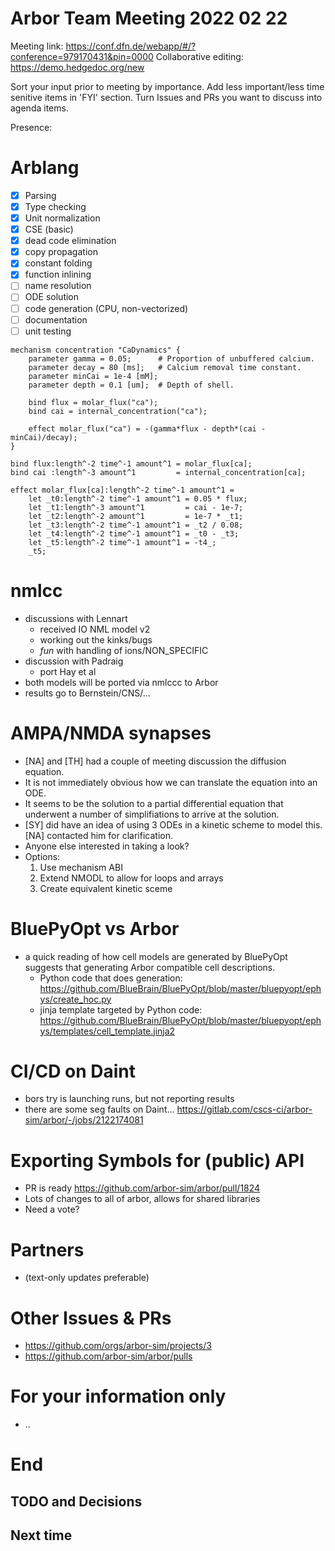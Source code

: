  
Arbor Team Meeting 2022 02 22
=============================

Meeting link: https://conf.dfn.de/webapp/#/?conference=979170431&pin=0000
Collaborative editing: https://demo.hedgedoc.org/new

Sort your input prior to meeting by importance. Add less important/less time senitive items in 'FYI' section.
Turn Issues and PRs you want to discuss into agenda items.

Presence:

Arblang
=======
- [x] Parsing
- [x] Type checking 
- [x] Unit normalization
- [x] CSE (basic)
- [x] dead code elimination
- [x] copy propagation
- [x] constant folding
- [x] function inlining
- [ ] name resolution
- [ ] ODE solution
- [ ] code generation (CPU, non-vectorized)
- [ ] documentation
- [ ] unit testing

```
mechanism concentration "CaDynamics" {
    parameter gamma = 0.05;      # Proportion of unbuffered calcium.
    parameter decay = 80 [ms];   # Calcium removal time constant.
    parameter minCai = 1e-4 [mM];
    parameter depth = 0.1 [um];  # Depth of shell.

    bind flux = molar_flux("ca");
    bind cai = internal_concentration("ca");
    
    effect molar_flux("ca") = -(gamma*flux - depth*(cai - minCai)/decay);
}
```

```
bind flux:length^-2 time^-1 amount^1 = molar_flux[ca];
bind cai :length^-3 amount^1         = internal_concentration[ca]; 

effect molar_flux[ca]:length^-2 time^-1 amount^1 = 
    let _t0:length^-2 time^-1 amount^1 = 0.05 * flux; 
    let _t1:length^-3 amount^1         = cai - 1e-7; 
    let _t2:length^-2 amount^1         = 1e-7 * _t1; 
    let _t3:length^-2 time^-1 amount^1 = _t2 / 0.08; 
    let _t4:length^-2 time^-1 amount^1 = _t0 - _t3; 
    let _t5:length^-2 time^-1 amount^1 = -t4_; 
    _t5;
```

# nmlcc

- discussions with Lennart
  - received IO NML model v2
  - working out the kinks/bugs
  - _fun_ with handling of ions/NON_SPECIFIC
- discussion with Padraig
  - port Hay et al 
- both models will be ported via nmlccc to Arbor
- results go to Bernstein/CNS/...

AMPA/NMDA synapses
==================

- [NA] and [TH] had a couple of meeting discussion the diffusion equation. 
- It is not immediately obvious how we can translate the equation into an ODE. 
- It seems to be the solution to a partial differential equation that underwent a number of simplifiations to arrive at the solution. 
- [SY] did have an idea of using 3 ODEs in a kinetic scheme to model this. [NA] contacted him for clarification.
- Anyone else interested in taking a look? 
- Options: 
    1. Use mechanism ABI
    2. Extend NMODL to allow for loops and arrays
    3. Create equivalent kinetic sceme

BluePyOpt vs Arbor
==================

* a quick reading of how cell models are generated by BluePyOpt suggests that generating Arbor compatible cell descriptions.
    * Python code that does generation: https://github.com/BlueBrain/BluePyOpt/blob/master/bluepyopt/ephys/create_hoc.py
    * jinja template targeted by Python code: https://github.com/BlueBrain/BluePyOpt/blob/master/bluepyopt/ephys/templates/cell_template.jinja2


CI/CD on Daint
==============

* bors try is launching runs, but not reporting results
* there are some seg faults on Daint... https://gitlab.com/cscs-ci/arbor-sim/arbor/-/jobs/2122174081

Exporting Symbols for (public) API
==================================
* PR is ready https://github.com/arbor-sim/arbor/pull/1824
* Lots of changes to all of arbor, allows for shared libraries
* Need a vote?


Partners
========

* (text-only updates preferable)


Other Issues & PRs
==================

* https://github.com/orgs/arbor-sim/projects/3
* https://github.com/arbor-sim/arbor/pulls

For your information only
=========================
 * ..


End
===

TODO and Decisions
------------------

Next time
---------
